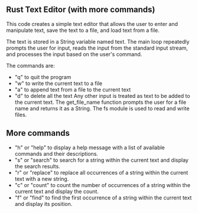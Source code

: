 ## Rust Text Editor (with more commands)

This code creates a simple text editor that allows the user to enter and manipulate text, save the text to a file, and load text from a file.

The text is stored in a String variable named text. The main loop repeatedly prompts the user for input, reads the input from the standard input stream, and processes the input based on the user's command.

The commands are:

-  "q" to quit the program
-  "w" to write the current text to a file
-  "a" to append text from a file to the current text
-  "d" to delete all the text
Any other input is treated as text to be added to the current text.
The get_file_name function prompts the user for a file name and returns it as a String. The fs module is used to read and write files.

## More commands 

-  "h" or "help" to display a help message with a list of available commands and their descriptions.
-  "s" or "search" to search for a string within the current text and display the search results.
-  "r" or "replace" to replace all occurrences of a string within the current text with a new string.
-  "c" or "count" to count the number of occurrences of a string within the current text and display the count.
-  "f" or "find" to find the first occurrence of a string within the current text and display its position.
